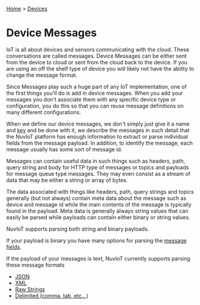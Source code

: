 [Home](../Index.md) > [Devices](Index.md)

# Device Messages

IoT is all about devices and sensors communicating with the cloud.  These conversations are called messages.  Device Messages can
be either sent from the device to cloud or sent from the cloud back to the device.  If you are using an off the shelf type of 
device you will likely not have the ability to change the message format.

Since Messages play such a huge part of any IoT implementation, one of the first things you'll do is add in device messages. 
When you add your messages you don't associate them with any specific device type or configuration, you do this so that you can
reuse message definitions on many different configurations.

When we define our device messages, we don't simply just give it a name and [key](../Topics/Keys.md) and be done with it,
we describe the messages in such detail that the NuvIoT platform has enough information to extract or parse individual fields
from the message payload.  In addition, to identify the message, each message usually has some sort of message id.

Messages can contain useful data in such things such as headers, path, query string and body for HTTP type of messages or topics 
and payloads for message queue type messages.  They may even consist as a stream of data that may be either a string or array of 
bytes.

The data associated with things like headers, path, query strings and topics generally (but not always) contain meta data about the 
message such as device and message id while the main contents of the message is typically found in the payload.  Meta data is generally
always string values that can easily be parsed while payloads can contain either binary or string values.

NuvIoT supports parsing both string and binary payloads.

If your payload is binary you have many options for parsing the [message fields](../Messaging/Parsing/ParsingBinaryMessages.md).

If the payload of your messages is text, NuvIoT currently supports parsing these message formats

* [JSON](../Messaging/Parsing/ParsingJsonMessage.md)
* [XML](../Messaging/Parsing/ParsingXmlMessage.md)
* [Raw Strings](../Messaging/Parsing/ParsingStringMessage.md)
* [Delimited (comma, tab, etc...)](../Messaging/Parsing/ParsingDelimitedMessage.md)



  

